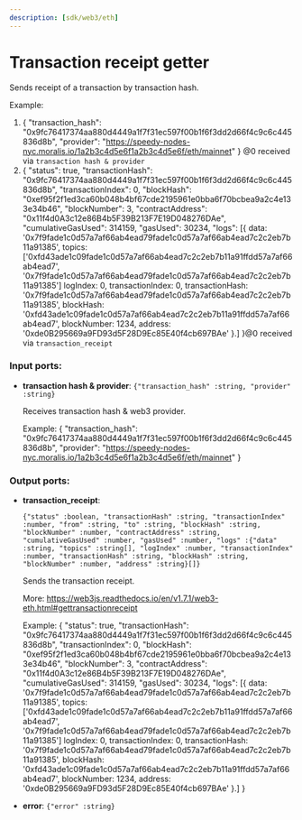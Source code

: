 ```yaml
---
description: [sdk/web3/eth]
---
```


# Transaction receipt getter

Sends receipt of a transaction by transaction hash.

Example:
1. {
  "transaction_hash": "0x9fc76417374aa880d4449a1f7f31ec597f00b1f6f3dd2d66f4c9c6c445836d8b",
 "provider": "https://speedy-nodes-nyc.moralis.io/1a2b3c4d5e6f1a2b3c4d5e6f/eth/mainnet"
} @0 received via `transaction hash & provider`
2. {
  "status": true,
  "transactionHash": "0x9fc76417374aa880d4449a1f7f31ec597f00b1f6f3dd2d66f4c9c6c445836d8b",
  "transactionIndex": 0,
  "blockHash": "0xef95f2f1ed3ca60b048b4bf67cde2195961e0bba6f70bcbea9a2c4e133e34b46",
  "blockNumber": 3,
  "contractAddress": "0x11f4d0A3c12e86B4b5F39B213F7E19D048276DAe",
  "cumulativeGasUsed": 314159,
  "gasUsed": 30234,
  "logs": [{
    data: '0x7f9fade1c0d57a7af66ab4ead79fade1c0d57a7af66ab4ead7c2c2eb7b11a91385',
    topics: ['0xfd43ade1c09fade1c0d57a7af66ab4ead7c2c2eb7b11a91ffdd57a7af66ab4ead7', '0x7f9fade1c0d57a7af66ab4ead79fade1c0d57a7af66ab4ead7c2c2eb7b11a91385']
    logIndex: 0,
    transactionIndex: 0,
    transactionHash: '0x7f9fade1c0d57a7af66ab4ead79fade1c0d57a7af66ab4ead7c2c2eb7b11a91385',
    blockHash: '0xfd43ade1c09fade1c0d57a7af66ab4ead7c2c2eb7b11a91ffdd57a7af66ab4ead7',
    blockNumber: 1234,
    address: '0xde0B295669a9FD93d5F28D9Ec85E40f4cb697BAe'
}.]
}@0 received via `transaction_receipt`


### Input ports:

* __transaction hash & provider__: ` {"transaction_hash" :string, "provider" :string} `

    Receives transaction hash & web3 provider.
    
    Example:
    {
      "transaction_hash": "0x9fc76417374aa880d4449a1f7f31ec597f00b1f6f3dd2d66f4c9c6c445836d8b",
     "provider": "https://speedy-nodes-nyc.moralis.io/1a2b3c4d5e6f1a2b3c4d5e6f/eth/mainnet"
    }
    

### Output ports:

* __transaction_receipt__: 
    ```
    {"status" :boolean, "transactionHash" :string, "transactionIndex" :number, "from" :string, "to" :string, "blockHash" :string, "blockNumber" :number, "contractAddress" :string, "cumulativeGasUsed" :number, "gasUsed" :number, "logs" :{"data" :string, "topics" :string[], "logIndex" :number, "transactionIndex" :number, "transactionHash" :string, "blockHash" :string, "blockNumber" :number, "address" :string}[]}
    ```

    Sends the transaction receipt.
    
    More: https://web3js.readthedocs.io/en/v1.7.1/web3-eth.html#gettransactionreceipt
    
    Example:
    {
      "status": true,
      "transactionHash": "0x9fc76417374aa880d4449a1f7f31ec597f00b1f6f3dd2d66f4c9c6c445836d8b",
      "transactionIndex": 0,
      "blockHash": "0xef95f2f1ed3ca60b048b4bf67cde2195961e0bba6f70bcbea9a2c4e133e34b46",
      "blockNumber": 3,
      "contractAddress": "0x11f4d0A3c12e86B4b5F39B213F7E19D048276DAe",
      "cumulativeGasUsed": 314159,
      "gasUsed": 30234,
      "logs": [{
        data: '0x7f9fade1c0d57a7af66ab4ead79fade1c0d57a7af66ab4ead7c2c2eb7b11a91385',
        topics: ['0xfd43ade1c09fade1c0d57a7af66ab4ead7c2c2eb7b11a91ffdd57a7af66ab4ead7', '0x7f9fade1c0d57a7af66ab4ead79fade1c0d57a7af66ab4ead7c2c2eb7b11a91385']
        logIndex: 0,
        transactionIndex: 0,
        transactionHash: '0x7f9fade1c0d57a7af66ab4ead79fade1c0d57a7af66ab4ead7c2c2eb7b11a91385',
        blockHash: '0xfd43ade1c09fade1c0d57a7af66ab4ead7c2c2eb7b11a91ffdd57a7af66ab4ead7',
        blockNumber: 1234,
        address: '0xde0B295669a9FD93d5F28D9Ec85E40f4cb697BAe'
    }.]
    }
    


* __error__: ` {"error" :string} `


